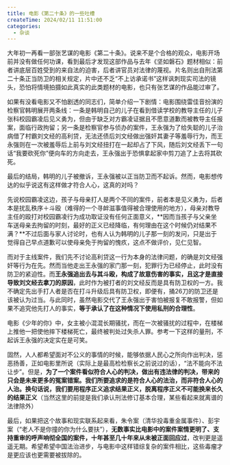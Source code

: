 ```yaml
---
title: 电影《第二十条》的一些吐槽
createTime: 2024/02/11 11:51:00
categories:
  - 杂谈
---
```


大年初一再看一部张艺谋的电影《第二十条》。说来不是个合格的观众，电影开场前并没有做任何功课，看到最后才发现这部作品与去年《坚如磐石》题材相似：前者讲底层百姓受到的来自法的迫害，后者讲官员对法律的蔑视。片名则出自刑法第二十条正当防卫的相关规定，片中还不乏“不上访承诺书”这样讽刺现实司法的镜头，恐怕将情境拍摄如此真实的此类题材的电影，也只有张艺谋的作品能过审了。

如果有没看电影又不怕剧透的同志们，简单介绍一下剧情：电影围绕雷佳音扮演的检察官韩明展开两条线：一条是韩明自己的儿子在看到借读学校的教导主任的儿子张科校园霸凌后见义勇为，但由于缺乏对方霸凌证据且不愿意道歉而被教导主任报案，面临行政拘留；另一条是检察官参与侦办的案件，王永强为了给失聪的儿子治病借了村霸刘文经的高利贷，无法还债后刘文经做出强奸其妻子等羞辱行为，而王永强则在一次被羞辱后上前与刘文经扭打在一起却占了下风，随后刘文经丢下一句话“我要砍死你”便向车的方向走去，王永强出于恐惧拿起家中剪刀追了上去将其砍死。

最后的结局，韩明的儿子被撤诉，王永强被以正当防卫而不起诉。然而，电影想传达的似乎说这有这样做才符合人心，这真的对吗？

先说校园霸凌这边，孩子与母亲打人是两个不同的案件，前者本是见义勇为，后者本是扰乱秩序＋斗殴（难得的一个寻衅滋事值得被合理使用的地方），母亲对教导主任的殴打对校园霸凌行为成功取证没有任何正面意义，**因而当孩子与父亲坐车送母亲去拘留的时刻，最好的正义已经降临，有何理由在这个时候仍对结果不满？**不过后面与家人讨论时，也有人认为韩明的儿子那一刻的发问，只是出于觉得自己早点道歉可以使母亲免于拘留的愧疚，这点不做评价，见仁见智。

而对于主线案件，我们先不讨论高利贷这一行为本身的法律问题，的确是刘文经强奸等行为在先。然而当他走出王永强的家门那一刻，犯罪行为已经停止，此时没有防卫的紧迫性。而**王永强追出去与其斗殴，构成了故意伤害的事实，且这才是直接导致刘文经去拿刀的原因**，此时作为被打者的刘文经反而是具有防卫权的一方。我不确定先出手打人者是否在打斗升级后具有防卫权，即便有，捅26刀的防卫还是该被认为过当。与此同时，虽然电影交代了王永强出于害怕被报复不敢报警，但如果不追究他先打人的事实，**等于承认了在这种情况下使用私刑的合理性**。

电影《少年的你》中，女主被小混混长期骚扰，而在一次被骚扰的过程中，在楼梯上推他一把使他摔下楼梯死亡，最终被判处过失杀人罪。参考一下这样的量刑，不起诉王永强的决定实在是可笑。

固然，人人都希望面对不公义的事情的时候，能够依据人民心之所向作出判决，惩恶扬善，正如电影里所说（实际上是最高检检察长之前说过的话），“法不能向不法让步”。但是，**为了一个案件看似符合人心的判决，做出有违法律的判决，带来的只会是未来更多的冤案错案。我们所要追求的是符合人心的法治，而非符合人心的人治。换句话说，我们要用程序正义追求结果正义，脱离程序正义不可能换来长久的结果正义**（当然这里的前提是我们承认刑法修订基本合理，某些看起来就离谱的法律除外）

最后，如果把这个故事和现实联系起来看，朱令案（清华投毒重金属事件）、彭宇案（“老人不是你撞的你为什么要扶”），**无数事实比电影中的案件案情更明了、支持重审的呼声响彻全国的案件，十年甚至几十年来从未被正面回应过**，改判更是遥遥无期。希望希望中国法治进步，与电影中这样错综复杂的案件相比，这些毒瘤才是更应该也更需要被拔除的。
